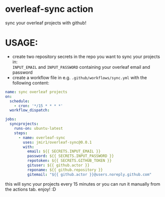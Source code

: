 # overleaf-sync action
sync your overleaf projects with github!

# USAGE:
- create two repository secrets in the repo you want to sync your projects in:  
`INPUT_EMAIL` and `INPUT_PASSWORD` containing your overleaf email and password
- create a workflow file in e.g. `.github/workflows/sync.yml` with the following content:
```yml
name: sync overleaf projects
on:
  schedule:
    - cron: '*/15 * * * *'
  workflow_dispatch:

jobs:
  syncprojects:
    runs-on: ubuntu-latest
    steps:
      - name: overleaf-sync
        uses: jmir1/overleaf-sync@0.0.1
        with:
          email: ${{ SECRETS.INPUT_EMAIL }}
          password: ${{ SECRETS.INPUT_PASSWORD }}
          repotoken: ${{ SECRETS.GITHUB_TOKEN }}
          gituser: ${{ github.actor }}
          reponame: ${{ github.repository }}
          gitemail: "${{ github.actor }}@users.noreply.github.com"
```

this will sync your projects every 15 minutes or you can run it manually from the actions tab. enjoy! :D
